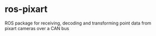# ros-pixart
ROS package for receiving, decoding and transforming point data from pixart cameras over a CAN bus
